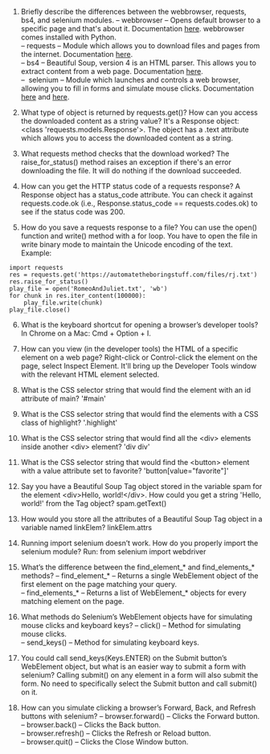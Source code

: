 1. Briefly describe the differences between the webbrowser, requests, bs4, and selenium modules.
– webbrowser – Opens default browser to a specific page and that's about it. Documentation [here](https://docs.python.org/3.8/library/webbrowser.html). webbrowser comes installed with Python.  
– requests – Module which allows you to download files and pages from the internet. Documentation [here](https://requests.readthedocs.io/en/master/).  
– bs4 – Beautiful Soup, version 4 is an HTML parser. This allows you to extract content from a web page. Documentation [here](https://www.crummy.com/software/BeautifulSoup/bs4/doc/).  
–  selenium – Module which launches and controls a web browser, allowing you to fill in forms and simulate mouse clicks. Documentation [here](https://www.selenium.dev/selenium/docs/api/py/api.html) and [here](https://selenium-python.readthedocs.io/).

2. What type of object is returned by requests.get()? How can you access the downloaded content as a string value?
It's a Response object: <class 'requests.models.Response'>. The object has a .text attribute which allows you to access the downloaded content as a string.

3. What requests method checks that the download worked?
The raise_for_status() method raises an exception if there's an error downloading the file. It will do nothing if the download succeeded.

4. How can you get the HTTP status code of a requests response?
A Response object has a status_code attribute. You can check it against requests.code.ok (i.e., Response.status_code == requests.codes.ok) to see if the status code was 200.

5. How do you save a requests response to a file?
You can use the open() function and write() method with a for loop. You have to open the file in write binary mode to maintain the Unicode encoding of the text.
Example:
~~~~
import requests
res = requests.get('https://automatetheboringstuff.com/files/rj.txt')
res.raise_for_status()
play_file = open('RomeoAndJuliet.txt', 'wb')
for chunk in res.iter_content(100000):
    play_file.write(chunk)
play_file.close()
~~~~

6. What is the keyboard shortcut for opening a browser’s developer tools?
In Chrome on a Mac: Cmd + Option + I.

7. How can you view (in the developer tools) the HTML of a specific element on a web page?
Right-click or Control-click the element on the page, select Inspect Element. It'll bring up the Developer Tools window with the relevant HTML element selected.

8. What is the CSS selector string that would find the element with an id attribute of main?
'#main'

9. What is the CSS selector string that would find the elements with a CSS class of highlight?
'.highlight'

10. What is the CSS selector string that would find all the &lt;div&gt; elements inside another &lt;div&gt; element?
'div div'

11. What is the CSS selector string that would find the &lt;button&gt; element with a value attribute set to favorite?
'button[value="favorite"]'

12. Say you have a Beautiful Soup Tag object stored in the variable spam for the element &lt;div&gt;Hello, world!&lt;/div&gt;. How could you get a string 'Hello, world!' from the Tag object?
spam.getText()

13. How would you store all the attributes of a Beautiful Soup Tag object in a variable named linkElem?
linkElem.attrs 

14. Running import selenium doesn’t work. How do you properly import the selenium module?
Run: from selenium import webdriver

15. What’s the difference between the find_element_* and find_elements_* methods?
– find_element_* – Returns a single WebElement object of the first element on the page matching your query.  
– find_elements_* – Returns a list of WebElement_* objects for every matching element on the page.

16. What methods do Selenium’s WebElement objects have for simulating mouse clicks and keyboard keys?
– click() – Method for simulating mouse clicks.  
– send_keys() – Method for simulating keyboard keys.

17. You could call send_keys(Keys.ENTER) on the Submit button’s WebElement object, but what is an easier way to submit a form with selenium?
Calling submit() on any element in a form will also submit the form. No need to specifically select the Submit button and call submit() on it.

18. How can you simulate clicking a browser’s Forward, Back, and Refresh buttons with selenium?
– browser.forward() – Clicks the Forward button.  
– browser.back() – Clicks the Back button.  
– browser.refresh() – Clicks the Refresh or Reload button.  
– browser.quit() – Clicks the Close Window button.